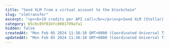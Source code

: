 ```yaml
---
title: "Send XLM from a virtual account to the blockchain"
slug: "xlmtransfer"
excerpt: "<p><b>10 credits per API call</b></p>\n<p>Send XLM (Stellar) or XLM-based assets from a virtual account to the blockchain. This will create Tatum internal withdrawal request with ID. When every system works as expected,\nwithdrawal request is marked as complete and transaction id is assigned to it.</p>\n<ul>\n<li>If XLM server connection is unavailable, withdrawal request is cancelled.</li>\n<li>If blockchain transfer is successful, but is it not possible to reach Tatum, transaction id of blockchain transaction is returned and withdrawal request must be completed manually, otherwise all other withdrawals will be pending.</li>\n</ul>\n<p>It is possible to perform ledger to blockchain transaction for ledger accounts without blockchain address assigned to them.</p>\n<p>This operation needs the private key of the blockchain address. Every time the funds are transferred, the transaction must be signed with the corresponding private key.\nNo one should ever send it's own private keys to the internet because there is a strong possibility of stealing keys and losing funds. In this method, it is possible to enter privateKey\nor signatureId. PrivateKey should be used only for quick development on testnet versions of blockchain when there is no risk of losing funds. In production,\n<a href=\"https://github.com/tatumio/tatum-kms\" target=\"_blank\">Tatum KMS</a> should be used for the highest security standards, and signatureId should be present in the request.\nAlternatively, using the Tatum client library for supported languages.\n</p>"
category: 65c0c89f01bfc0001709afa1
hidden: false
createdAt: "Mon Feb 05 2024 11:38:10 GMT+0000 (Coordinated Universal Time)"
updatedAt: "Mon Feb 05 2024 11:38:10 GMT+0000 (Coordinated Universal Time)"
---
```

